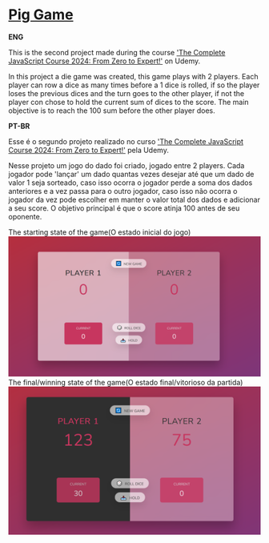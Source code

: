# [Pig Game](https://patriciazan.github.io/PigGame-JS-Course/)
**ENG**

This is the second project made during the course ['The Complete JavaScript Course 2024: From Zero to Expert!']((https://www.udemy.com/course/the-complete-javascript-course/)) on Udemy.


 In this project a die game was created, this game plays with 2 players. Each player can row a dice as many times before a 1 dice is rolled, if so the player loses the previous dices and the turn goes to the other player, if not the player con chose to hold the current sum of dices to the score.
 The main objective is to reach the 100 sum before the other player does.

**PT-BR**

Esse é o segundo projeto realizado no curso ['The Complete JavaScript Course 2024: From Zero to Expert!']((https://www.udemy.com/course/the-complete-javascript-course/)) pela Udemy.

 Nesse projeto um jogo do dado foi criado, jogado entre 2 players. Cada jogador pode 'lançar' um dado quantas vezes desejar até que um dado de valor 1 seja sorteado, caso isso ocorra o jogador perde a soma dos dados anteriores e a vez passa para o outro jogador, caso isso não ocorra o jogador da vez pode escolher em manter o valor total dos dados e adicionar a seu score.
 O objetivo principal é que o score atinja 100 antes de seu oponente.

 The starting state of the game(O estado inicial do jogo)
 ![Print 1](./prints/2_PigGame.png)
 The  final/winning state of the game(O estado final/vitorioso da partida)
 ![Print 2](./prints/2_PigGame_end.png)